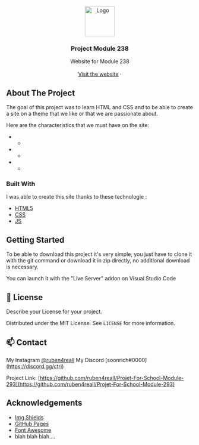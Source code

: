 
<!-- PROJECT LOGO -->
<br />
<p align="center">
  <a href="https://github.com/roshanlam/ReadMeTemplate/">
    <img src="./logo.png" alt="Logo" width="80" height="80">
  </a>

  <h3 align="center">Project Module 238</h3>

  <p align="center">
    Website for Module 238 
    <br />
    <br />
    <a href="https://centurioninc.netlify.app/">Visit the website</a>
    ·
  </p>
</p>

<!-- ABOUT THE PROJECT -->
## About The Project

The goal of this project was to learn HTML and CSS and to be able to create a site on a theme that we like or that we are passionate about. 

Here are the characteristics that we must have on the site:
* -
* -
* -


### Built With
I was able to create this site thanks to these technologie :
* [HTML5](https://fr.wikipedia.org/wiki/HTML5)
* [CSS](https://en.wikipedia.org/wiki/CSS)
* [JS](https://www.javascript.com/)



<!-- GETTING STARTED -->
## Getting Started

To be able to download this project it's very simple, you just have to clone it with the git command or download it in zip directly, no additional download is necessary. 

You can launch it with the "Live Server" addon on Visual Studio Code 


<!-- LICENSE -->
## 📝 License
Describe your License for your project. 

Distributed under the MIT License. See `LICENSE` for more information.



<!-- CONTACT -->
## 📫 Contact

My Instagram [@ruben4reall](https://instagram.com/ruben4reall)
My Discord [soonrich#0000] (https://discord.gg/ctri)

Project Link: [https://github.com/ruben4reall/Projet-For-School-Module-293](https://github.com/ruben4reall/Projet-For-School-Module-293)



<!-- ACKNOWLEDGEMENTS -->
## Acknowledgements
* [Img Shields](https://shields.io)
* [GitHub Pages](https://pages.github.com)
* [Font Awesome](https://fontawesome.com)
* blah blah blah....





<!-- MARKDOWN LINKS & IMAGES -->
<!-- https://www.markdownguide.org/basic-syntax/#reference-style-links -->
[forks-shield]: https://img.shields.io/github/forks/roshanlam/ReadMeTemplate?style=for-the-badge
[forks-url]: https://github.com/roshanlam/ReadMeTemplate/network/members
[stars-shield]: https://img.shields.io/github/stars/roshanlam/ReadMeTemplate?style=for-the-badge
[stars-url]: https://github.com/roshanlam/ReadMeTemplate/stargazers
[issues-shield]: https://img.shields.io/github/issues/roshanlam/ReadMeTemplate?style=for-the-badge
[issues-url]: https://github.com/roshanlam/ReadMeTemplate/issues
[linkedin-shield]: https://img.shields.io/badge/-LinkedIn-black.svg?style=flat-square&logo=linkedin&colorB=555
[linkedin-url]: https://linkedin.com/in/roshan-lamichhane

